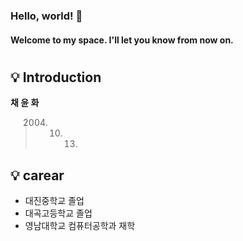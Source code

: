 ### Hello, world! 👋
#### Welcome to my space. I'll let you know from now on.  
#  
#  
## 💡 Introduction
**채 윤 화**
> 2004. 10. 13.


## 💡 carear
- 대진중학교 졸업
- 대곡고등학교 졸업
- 영남대학교 컴퓨터공학과 재학


## 
